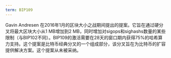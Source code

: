 ```yaml
---
term: BIP109
---
```


Gavin Andresen 在2016年1月的区块大小之战期间提出的提案。它旨在通过硬分叉将最大区块大小从1 MB增加到2 MB，同时增加对sigops和sighashs数量的某些限制（与BIP102不同）。BIP109的激活需要在28天的窗口期内获得75%的哈希算力支持。这个提案是比特币经典分叉的一个组成部分，该分叉旨在为比特币的扩容提供解决方案。这个提案从未被采纳。